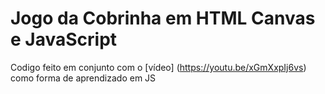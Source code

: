 ﻿# Jogo da Cobrinha em HTML Canvas e JavaScript
 
Codigo feito em conjunto com o [vídeo] (https://youtu.be/xGmXxpIj6vs) como forma de aprendizado em JS
